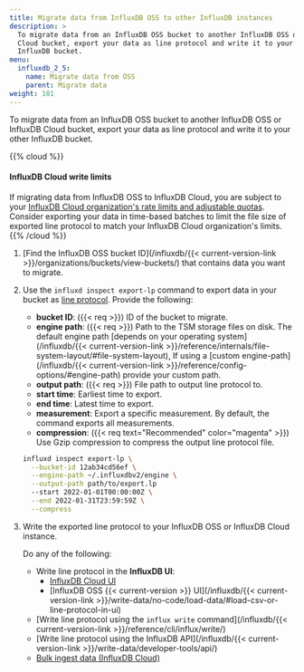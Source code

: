 ```yaml
---
title: Migrate data from InfluxDB OSS to other InfluxDB instances
description: >
  To migrate data from an InfluxDB OSS bucket to another InfluxDB OSS or InfluxDB
  Cloud bucket, export your data as line protocol and write it to your other
  InfluxDB bucket.
menu:
  influxdb_2_5:
    name: Migrate data from OSS
    parent: Migrate data
weight: 101
---
```


To migrate data from an InfluxDB OSS bucket to another InfluxDB OSS or InfluxDB
Cloud bucket, export your data as line protocol and write it to your other
InfluxDB bucket.

{{% cloud %}}
#### InfluxDB Cloud write limits
If migrating data from InfluxDB OSS to InfluxDB Cloud, you are subject to your
[InfluxDB Cloud organization's rate limits and adjustable quotas](/influxdb/cloud/account-management/limits/).
Consider exporting your data in time-based batches to limit the file size
of exported line protocol to match your InfluxDB Cloud organization's limits.
{{% /cloud %}}

1.  [Find the InfluxDB OSS bucket ID](/influxdb/{{< current-version-link >}}/organizations/buckets/view-buckets/)
    that contains data you want to migrate.
2.  Use the `influxd inspect export-lp` command to export data in your bucket as
    [line protocol](/influxdb/v2.5/reference/syntax/line-protocol/).
    Provide the following:

    - **bucket ID**: ({{< req >}}) ID of the bucket to migrate.
    - **engine path**: ({{< req >}}) Path to the TSM storage files on disk.
      The default engine path [depends on your operating system](/influxdb/{{< current-version-link >}}/reference/internals/file-system-layout/#file-system-layout),
      If using a [custom engine-path](/influxdb/{{< current-version-link >}}/reference/config-options/#engine-path)
      provide your custom path.
    - **output path**: ({{< req >}}) File path to output line protocol to.
    - **start time**: Earliest time to export.
    - **end time**: Latest time to export.
    - **measurement**: Export a specific measurement. By default, the command
      exports all measurements.
    - **compression**: ({{< req text="Recommended" color="magenta" >}})
      Use Gzip compression to compress the output line protocol file.

    ```sh
    influxd inspect export-lp \
      --bucket-id 12ab34cd56ef \
      --engine-path ~/.influxdbv2/engine \
      --output-path path/to/export.lp
      --start 2022-01-01T00:00:00Z \
      --end 2022-01-31T23:59:59Z \
      --compress
    ```

3.  Write the exported line protocol to your InfluxDB OSS or InfluxDB Cloud instance.
    
    Do any of the following:

    - Write line protocol in the **InfluxDB UI**:
        - [InfluxDB Cloud UI](/influxdb/cloud/write-data/no-code/load-data/#load-csv-or-line-protocol-in-ui)
        - [InfluxDB OSS {{< current-version >}} UI](/influxdb/{{< current-version-link >}}/write-data/no-code/load-data/#load-csv-or-line-protocol-in-ui)
    - [Write line protocol using the `influx write` command](/influxdb/{{< current-version-link >}}/reference/cli/influx/write/)
    - [Write line protocol using the InfluxDB API](/influxdb/{{< current-version-link >}}/write-data/developer-tools/api/)
    - [Bulk ingest data (InfluxDB Cloud)](/influxdb/cloud/write-data/bulk-ingest-cloud/)
